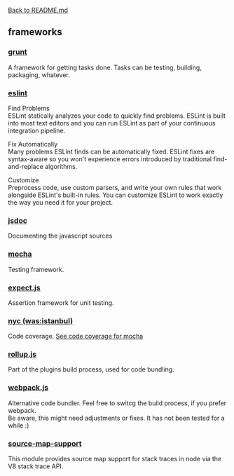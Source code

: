 [Back to README.md](../README.md)

## frameworks ##

### [grunt](https://gruntjs.com "Homepage of grunt") ###

A framework for getting tasks done. Tasks can be testing, building, packaging, whatever.

### [eslint](https://eslint.org/) ###

Find Problems  
ESLint statically analyzes your code to quickly find problems. ESLint is built into most text editors and you can run ESLint as part of your continuous integration pipeline.  

Fix Automatically  
Many problems ESLint finds can be automatically fixed. ESLint fixes are syntax-aware so you won't experience errors introduced by traditional find-and-replace algorithms.  

Customize  
Preprocess code, use custom parsers, and write your own rules that work alongside ESLint's built-in rules. You can customize ESLint to work exactly the way you need it for your project.

### [jsdoc](https://jsdoc.app/) ###

Documenting the javascript sources

### [mocha](https://mochajs.org/) ###

Testing framework.

### [expect.js](https://github.com/Automattic/expect.js) ###

Assertion framework for unit testing.

### [nyc (was:istanbul)](https://istanbul.js.org/) ###

Code coverage. [See code coverage for mocha](https://istanbul.js.org/docs/tutorials/mocha/)

### [rollup.js](https://rollupjs.org/) ###
Part of the plugins build process, used for code bundling.

### [webpack.js](https://webpack.js.org/) ###
Alternative code bundler. Feel free to switcg the build process, if you prefer webpack.  
Be aware, this might need adjustments or fixes. It has not been tested for a while :)

### [source-map-support](https://www.npmjs.com/package/source-map-support) ###
This module provides source map support for stack traces in node via the V8 stack trace API.
